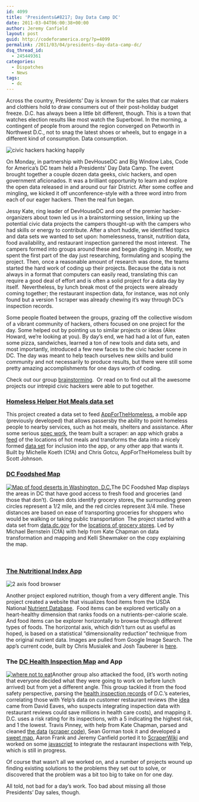 ```yaml
---
id: 4099
title: 'Presidents&#8217; Day Data Camp DC'
date: 2011-03-04T06:00:38+00:00
author: Jeremy Canfield
layout: post
guid: http://codeforamerica.org/?p=4099
permalink: /2011/03/04/presidents-day-data-camp-dc/
dsq_thread_id:
  - 245449361
categories:
  - Dispatches
  - News
tags:
  - dc
---
```

Across the country, Presidents&#8217; Day is known for the sales that car makers and clothiers hold to draw consumers out of their post-holiday budget freeze. D.C. has always been a little bit different, though. This is a town that watches election results like most watch the Superbowl. In the morning, a contingent of people from around the region converged on Petworth in Northwest D.C., not to snag the latest shoes or wheels, but to engage in a different kind of consumption. Data consumption.

<img class="alignright size-medium wp-image-4134" title="datacampers" src="http://codeforamerica.org/wp-content/uploads/2011/03/photo-1-300x225.jpg" alt="civic hackers hacking happily" />

On Monday, in partnership with DevHouseDC and Big Window Labs, Code for America&#8217;s DC team held a Presidents&#8217; Day Data Camp. The event brought together a couple dozen data geeks, civic hackers, and open government aficionados. It was a brilliant opportunity to learn and explore the open data released in and around our fair District. After some coffee and mingling, we kicked it off unconference-style with a three word intro from each of our eager hackers. Then the real fun began.

Jessy Kate, ring leader of DevHouseDC and one of the premier hacker-organizers about town led us in a brainstorming session, linking up the potential civic data projects the campers thought-up with the campers who had skills or energy to contribute. After a short huddle, we identified topics and data sets we wanted to set upon: homelessness, transit, nutrition data, food availability, and restaurant inspection garnered the most interest.  The campers formed into groups around these and began digging in. Mostly, we spent the first part of the day just researching, formulating and scoping the project. Then, once a reasonable amount of research was done, the teams started the hard work of coding up their projects. Because the data is not always in a format that computers can easily read, translating this can require a good deal of effort and is often a solid project for a data day by itself.  Nevertheless, by lunch break most of the projects were already coming together; the restaurant inspection data, for instance, was not only found but a version 1 scraper was already chewing it&#8217;s way through DC&#8217;s inspection records.

[<img class="alignleft size-medium wp-image-4132" title="in the eye of the hacking, redvines and clementines" src="http://codeforamerica.org/wp-content/uploads/2011/03/photo-3-300x225.jpg" alt="" />](http://codeforamerica.org/wp-content/uploads/2011/03/photo-3.jpg)Some people floated between the groups, grazing off the collective wisdom of a vibrant community of hackers, others focused on one project for the day. Some helped out by pointing us to similar projects or ideas (Alex Howard, we&#8217;re looking at you). By day&#8217;s end, we had had a lot of fun, eaten some pizza, sandwiches, learned a ton of new tools and data sets, and most importantly, introduced a few new faces to the civic hacker scene in DC. The day was meant to help teach ourselves new skills and build community and not necessarily to produce results, but there were still some pretty amazing accomplishments for one days worth of coding.

Check out our group [brainstorming](http://meetingwords.com/cONVyW6Y4A).  Or read on to find out all the awesome projects our intrepid civic hackers were able to put together.

### [Homeless Helper Hot Meals data set](http://scraperwiki.com/scrapers/dcfoodrss/)

[<img class="alignleft size-medium wp-image-4144" title="Services for Homeless in DC" src="http://codeforamerica.org/wp-content/uploads/2011/03/Screen-shot-2011-03-02-at-11.38.32-AM-300x242.png" alt="" />](http://codeforamerica.org/wp-content/uploads/2011/03/Screen-shot-2011-03-02-at-11.38.32-AM.png)This project created a data set to feed [AppForTheHomeless](http://appforthehomeless.com/), a mobile app (previously developed) that allows passersby the ability to point homeless people to nearby services, such as hot meals, shelters and assistance. After some serious [spec work](https://docs.google.com/a/codeforamerica.org/document/d/1mX9esOQ2sIyHU1Z-iFOFbpzRBpfEX94v0gHOroDFgjo/edit?hl=en&authkey=CLDU75EF#), the team built a scraper: an app which grabs a [feed](http://creatorexport.zoho.com/showRss.do?viewlinkId=3&fileType=rss&link=true&complete=true&sharedBy=dcfoodfinder) of the locations of hot meals and transforms the data into a nicely formed [data set](http://scraperwiki.com/scrapers/dcfoodrss/) for inclusion into the app, or any other app that wants it. Built by Michelle Koeth (CfA) and Chris Gotcu, AppForTheHomeless built by Scott Johnson.

### [DC Foodshed Map](http://dcfoodshed.appspot.com/)

[<img class="alignleft size-medium wp-image-4136" title="Foodshed Maps" src="http://codeforamerica.org/wp-content/uploads/2011/03/Screen-shot-2011-03-01-at-9.49.41-AM-300x272.png" alt="Map of food deserts in Washington, D.C." />](http://codeforamerica.org/wp-content/uploads/2011/03/Screen-shot-2011-03-01-at-9.49.41-AM.png)The DC Foodshed Map displays the areas in DC that have good access to fresh food and groceries (and those that don’t). Green dots identify grocery stores, the surrounding green circles represent a 1/2 mile, and the red circles represent 3/4 mile. These distances are based on ease of transporting groceries for shoppers who would be walking or taking public transportation  The project started with a data set from [data.dc.gov](http://data.dc.gov/) for the [locations of grocery stores](http://data.dc.gov/Metadata.aspx?id=2220). Led by Michael Bernstein (CfA) with help from Kate Chapman on data transformation and mapping and Kelli Shewmaker on the copy explaining the map.

&nbsp;

### [The Nutritional Index App](https://bitbucket.org/tauberer/foodnut/src)

<img class="alignleft size-medium wp-image-4135" title="Food Browser" src="http://codeforamerica.org/wp-content/uploads/2011/03/nutrition-300x228.png" alt="2 axis food browser" />

Another project explored nutrition, though from a very different angle. This project created a website that visualizes food items from the USDA National [Nutrient Database](http://www.ars.usda.gov/Services/docs.htm?docid=8964).  Food items can be explored vertically on a heart-healthy dimension that ranks foods on a nutrients-per-calorie scale. And food items can be explorer horizontally to browse through different types of foods. The horizontal axis, which didn&#8217;t turn out as useful as hoped, is based on a statistical &#8220;dimensionality reduction&#8221; technique from the original nutrient data. Images are pulled from Google Image Search. The app&#8217;s current code, built by Chris Musialek and Josh Tauberer is [here](https://bitbucket.org/tauberer/foodnut/src).

### The [DC Health Inspection Map](http://geocommons.com/maps/54678) and App

[<img class="alignleft size-medium wp-image-4143" title="Health Inspection Map" src="http://codeforamerica.org/wp-content/uploads/2011/03/Screen-shot-2011-03-02-at-11.27.39-AM-300x256.png" alt="where not to eat" />](http://codeforamerica.org/wp-content/uploads/2011/03/Screen-shot-2011-03-02-at-11.27.39-AM.png)Another group also attacked the food, (it&#8217;s worth noting that everyone decided what they were going to work on before lunch arrived) but from yet a different angle. This group tackled it from the food safety perspective, parsing the [health inspection records](http://washington.dc.gegov.com/webadmin/dhd_431/web/index.cfm) of D.C.&#8217;s eateries, correlating those with Yelp&#8217;s data on customer restaurant reviews (the [idea](http://eaves.ca/2011/01/31/how-yelp-could-help-save-millions-in-health-care-costs/) came from David Eaves, who suspects integrating inspection data with restaurant reviews could save millions in health care costs), and mapping it. D.C. uses a risk rating for its inspections, with a 5 indicating the highest risk, and 1 the lowest. Travis Pinney, with help from Kate Chapman, parsed and cleaned [the data](http://www.google.com/fusiontables/DataSource?snapid=143817) ([scraper code](https://github.com/tlpinney/foodscrape/)), Sean Gorman took it and developed a [sweet map](http://geocommons.com/maps/54678), Aaron Frank and Jeremy Canfield ported it to [ScraperWiki](http://scraperwiki.com/scrapers/dcrestaurantinspection/) and worked on some [javascript](http://jsfiddle.net/m9TRa/7/) to integrate the restaurant inspections with Yelp, which is still in progress.

<a href="http://geocommons.com/maps/54678" target="_blank"></a>

Of course that wasn&#8217;t all we worked on, and a number of projects wound up finding existing solutions to the problems they set out to solve, or discovered that the problem was a bit too big to take on for one day.

All told, not bad for a day&#8217;s work. Too bad about missing all those Presidents&#8217; Day sales, though.